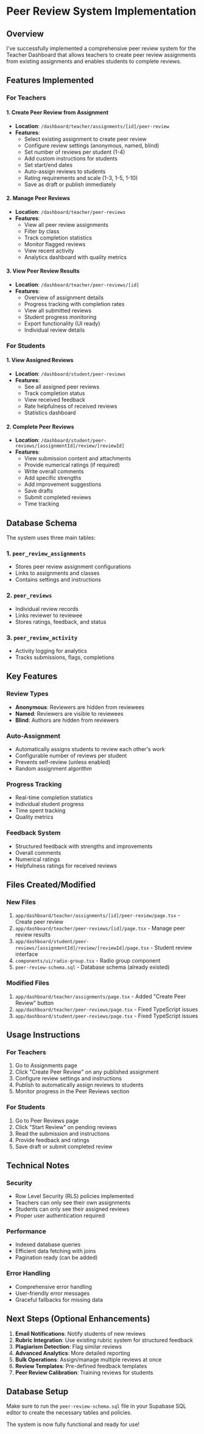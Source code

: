 # Peer Review System Implementation

## Overview
I've successfully implemented a comprehensive peer review system for the Teacher Dashboard that allows teachers to create peer review assignments from existing assignments and enables students to complete reviews.

## Features Implemented

### For Teachers

#### 1. Create Peer Review from Assignment
- **Location**: `/dashboard/teacher/assignments/[id]/peer-review`
- **Features**:
  - Select existing assignment to create peer review
  - Configure review settings (anonymous, named, blind)
  - Set number of reviews per student (1-4)
  - Add custom instructions for students
  - Set start/end dates
  - Auto-assign reviews to students
  - Rating requirements and scale (1-3, 1-5, 1-10)
  - Save as draft or publish immediately

#### 2. Manage Peer Reviews
- **Location**: `/dashboard/teacher/peer-reviews`
- **Features**:
  - View all peer review assignments
  - Filter by class
  - Track completion statistics
  - Monitor flagged reviews
  - View recent activity
  - Analytics dashboard with quality metrics

#### 3. View Peer Review Results
- **Location**: `/dashboard/teacher/peer-reviews/[id]`
- **Features**:
  - Overview of assignment details
  - Progress tracking with completion rates
  - View all submitted reviews
  - Student progress monitoring
  - Export functionality (UI ready)
  - Individual review details

### For Students

#### 1. View Assigned Reviews
- **Location**: `/dashboard/student/peer-reviews`
- **Features**:
  - See all assigned peer reviews
  - Track completion status
  - View received feedback
  - Rate helpfulness of received reviews
  - Statistics dashboard

#### 2. Complete Peer Reviews
- **Location**: `/dashboard/student/peer-reviews/[assignmentId]/review/[reviewId]`
- **Features**:
  - View submission content and attachments
  - Provide numerical ratings (if required)
  - Write overall comments
  - Add specific strengths
  - Add improvement suggestions
  - Save drafts
  - Submit completed reviews
  - Time tracking

## Database Schema

The system uses three main tables:

### 1. `peer_review_assignments`
- Stores peer review assignment configurations
- Links to assignments and classes
- Contains settings and instructions

### 2. `peer_reviews`
- Individual review records
- Links reviewer to reviewee
- Stores ratings, feedback, and status

### 3. `peer_review_activity`
- Activity logging for analytics
- Tracks submissions, flags, completions

## Key Features

### Review Types
- **Anonymous**: Reviewers are hidden from reviewees
- **Named**: Reviewers are visible to reviewees
- **Blind**: Authors are hidden from reviewers

### Auto-Assignment
- Automatically assigns students to review each other's work
- Configurable number of reviews per student
- Prevents self-review (unless enabled)
- Random assignment algorithm

### Progress Tracking
- Real-time completion statistics
- Individual student progress
- Time spent tracking
- Quality metrics

### Feedback System
- Structured feedback with strengths and improvements
- Overall comments
- Numerical ratings
- Helpfulness ratings for received reviews

## Files Created/Modified

### New Files
1. `app/dashboard/teacher/assignments/[id]/peer-review/page.tsx` - Create peer review
2. `app/dashboard/teacher/peer-reviews/[id]/page.tsx` - Manage peer review results
3. `app/dashboard/student/peer-reviews/[assignmentId]/review/[reviewId]/page.tsx` - Student review interface
4. `components/ui/radio-group.tsx` - Radio group component
5. `peer-review-schema.sql` - Database schema (already existed)

### Modified Files
1. `app/dashboard/teacher/assignments/page.tsx` - Added "Create Peer Review" button
2. `app/dashboard/teacher/peer-reviews/page.tsx` - Fixed TypeScript issues
3. `app/dashboard/student/peer-reviews/page.tsx` - Fixed TypeScript issues

## Usage Instructions

### For Teachers
1. Go to Assignments page
2. Click "Create Peer Review" on any published assignment
3. Configure review settings and instructions
4. Publish to automatically assign reviews to students
5. Monitor progress in the Peer Reviews section

### For Students
1. Go to Peer Reviews page
2. Click "Start Review" on pending reviews
3. Read the submission and instructions
4. Provide feedback and ratings
5. Save draft or submit completed review

## Technical Notes

### Security
- Row Level Security (RLS) policies implemented
- Teachers can only see their own assignments
- Students can only see their assigned reviews
- Proper user authentication required

### Performance
- Indexed database queries
- Efficient data fetching with joins
- Pagination ready (can be added)

### Error Handling
- Comprehensive error handling
- User-friendly error messages
- Graceful fallbacks for missing data

## Next Steps (Optional Enhancements)

1. **Email Notifications**: Notify students of new reviews
2. **Rubric Integration**: Use existing rubric system for structured feedback
3. **Plagiarism Detection**: Flag similar reviews
4. **Advanced Analytics**: More detailed reporting
5. **Bulk Operations**: Assign/manage multiple reviews at once
6. **Review Templates**: Pre-defined feedback templates
7. **Peer Review Calibration**: Training reviews for students

## Database Setup

Make sure to run the `peer-review-schema.sql` file in your Supabase SQL editor to create the necessary tables and policies.

The system is now fully functional and ready for use!
